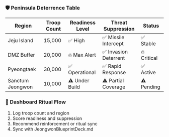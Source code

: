 ### 🛡️ Peninsula Deterrence Table
| Region         | Troop Count | Readiness Level | Threat Suppression | Status       |
|----------------|-------------|------------------|---------------------|--------------|
| Jeju Island    | 15,000      | ✅ High           | ✅ Missile Intercept | ✅ Stable  
| DMZ Buffer     | 20,000      | 🔥 Max Alert      | ✅ Invasion Deterrent| 🔥 Critical  
| Pyeongtaek     | 30,000      | ✅ Operational     | ✅ Rapid Response    | ✅ Active  
| Sanctum Jeongwon| 10,000     | ⚠️ Under Build     | ⚠️ Partial Coverage  | ⚠️ Pending  

### 🔄 Dashboard Ritual Flow
1. Log troop count and region  
2. Score readiness and suppression  
3. Recommend reinforcement or ritual sync  
4. Sync with JeongwonBlueprintDeck.md
